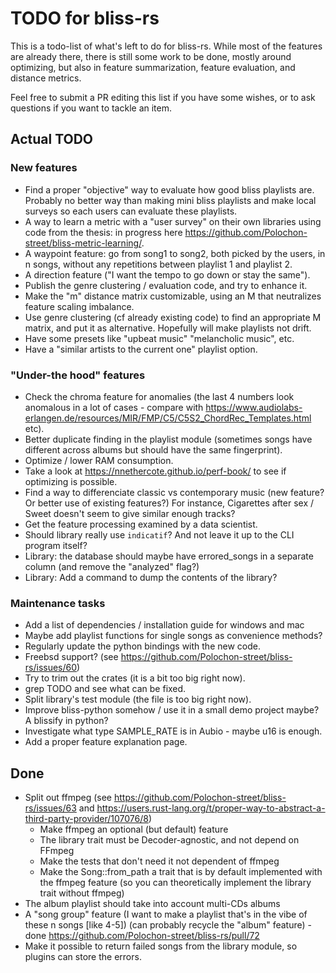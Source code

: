 # TODO for bliss-rs

This is a todo-list of what's left to do for bliss-rs.
While most of the features are already there, there is still some work to be
done, mostly around optimizing, but also in feature summarization, feature
evaluation, and distance metrics.

Feel free to submit a PR editing this list if you have some wishes, or to
ask questions if you want to tackle an item.

## Actual TODO

### New features

- Find a proper "objective" way to evaluate how good bliss playlists are. Probably
  no better way than making mini bliss playlists and make local surveys so each
  users can evaluate these playlists.
- A way to learn a metric with a "user survey" on their own libraries using code from the thesis:
  in progress here https://github.com/Polochon-street/bliss-metric-learning/.
- A waypoint feature: go from song1 to song2, both picked by the users, in n songs, without any repetitions between playlist 1 and playlist 2.
- A direction feature ("I want the tempo to go down or stay the same").
- Publish the genre clustering / evaluation code, and try to enhance it.
- Make the "m" distance matrix customizable, using an M that neutralizes
  feature scaling imbalance.
- Use genre clustering (cf already existing code) to find an appropriate M matrix, and put it as alternative.
  Hopefully will make playlists not drift.
- Have some presets like "upbeat music" "melancholic music", etc.
- Have a "similar artists to the current one" playlist option.

### "Under-the hood" features

- Check the chroma feature for anomalies (the last 4 numbers look anomalous in a lot of cases -
  compare with https://www.audiolabs-erlangen.de/resources/MIR/FMP/C5/C5S2_ChordRec_Templates.html etc).
- Better duplicate finding in the playlist module (sometimes songs have different across albums but should have the same fingerprint).
- Optimize / lower RAM consumption.
- Take a look at https://nnethercote.github.io/perf-book/ to see if optimizing is possible.
- Find a way to differenciate classic vs contemporary music (new feature? Or better use of existing features?)
  For instance, Cigarettes after sex / Sweet doesn't seem to give similar enough tracks?
- Get the feature processing examined by a data scientist.
- Should library really use `indicatif`? And not leave it up to the CLI program itself?
- Library: the database should maybe have errored_songs in a separate column (and remove
  the "analyzed" flag?)
- Library: Add a command to dump the contents of the library?

### Maintenance tasks

- Add a list of dependencies / installation guide for windows and mac
- Maybe add playlist functions for single songs as convenience methods?
- Regularly update the python bindings with the new code.
- Freebsd support? (see https://github.com/Polochon-street/bliss-rs/issues/60)
- Try to trim out the crates (it is a bit too big right now).
- grep TODO and see what can be fixed.
- Split library's test module (the file is too big right now).
- Improve bliss-python somehow / use it in a small demo project maybe?
  A blissify in python?
- Investigate what type SAMPLE_RATE is in Aubio - maybe u16 is enough.
- Add a proper feature explanation page.

## Done

- Split out ffmpeg (see https://github.com/Polochon-street/bliss-rs/issues/63 and https://users.rust-lang.org/t/proper-way-to-abstract-a-third-party-provider/107076/8)
  - Make ffmpeg an optional (but default) feature 
  - The library trait must be Decoder-agnostic, and not depend on FFmpeg
  - Make the tests that don't need it not dependent of ffmpeg
  - Make the Song::from_path a trait that is by default implemented with the
    ffmpeg feature (so you can theoretically implement the library trait without ffmpeg)
- The album playlist should take into account multi-CDs albums
- A "song group" feature (I want to make a playlist that's in the vibe of these n songs [like 4-5])
  (can probably recycle the "album" feature) - done https://github.com/Polochon-street/bliss-rs/pull/72
- Make it possible to return failed songs from the library module, so plugins can
  store the errors.
